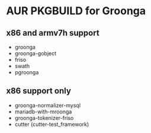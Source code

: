 AUR PKGBUILD for Groonga
===

## x86 and armv7h support

* groonga
* groonga-gobject
* friso
* swath
* pgroonga

## x86 support only

* groonga-normalizer-mysql
* mariadb-with-mroonga
* groonga-tokenizer-friso
* cutter (cutter-test_framework)
